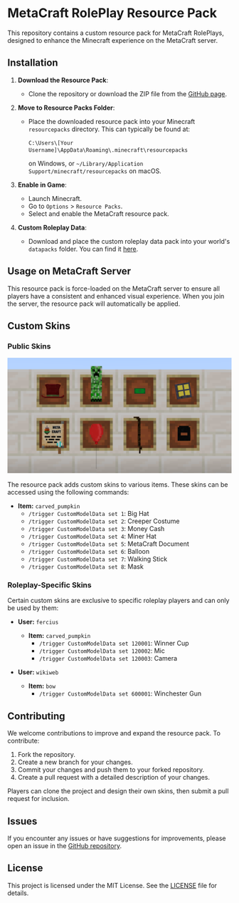 # MetaCraft RolePlay Resource Pack

This repository contains a custom resource pack for MetaCraft RolePlays, designed to enhance the Minecraft experience on the MetaCraft server.

## Installation

1. **Download the Resource Pack**:
   - Clone the repository or download the ZIP file from the [GitHub page](https://github.com/metacraftsmp/resource-pack).

2. **Move to Resource Packs Folder**:
   - Place the downloaded resource pack into your Minecraft `resourcepacks` directory. This can typically be found at:
     ```
     C:\Users\[Your Username]\AppData\Roaming\.minecraft\resourcepacks
     ```
     on Windows, or `~/Library/Application Support/minecraft/resourcepacks` on macOS.

3. **Enable in Game**:
   - Launch Minecraft.
   - Go to `Options` > `Resource Packs`.
   - Select and enable the MetaCraft resource pack.

4. **Custom Roleplay Data**:
   - Download and place the custom roleplay data pack into your world's `datapacks` folder. You can find it [here](https://github.com/MukiTanuki/custom_roleplay_data).

## Usage on MetaCraft Server

This resource pack is force-loaded on the MetaCraft server to ensure all players have a consistent and enhanced visual experience. When you join the server, the resource pack will automatically be applied.

## Custom Skins

### Public Skins

![Screenshot](screen.png)

The resource pack adds custom skins to various items. These skins can be accessed using the following commands:

- **Item:** `carved_pumpkin`
  - `/trigger CustomModelData set 1`: Big Hat
  - `/trigger CustomModelData set 2`: Creeper Costume
  - `/trigger CustomModelData set 3`: Money Cash
  - `/trigger CustomModelData set 4`: Miner Hat
  - `/trigger CustomModelData set 5`: MetaCraft Document
  - `/trigger CustomModelData set 6`: Balloon
  - `/trigger CustomModelData set 7`: Walking Stick
  - `/trigger CustomModelData set 8`: Mask

### Roleplay-Specific Skins

Certain custom skins are exclusive to specific roleplay players and can only be used by them:

- **User:** `fercius`
  - **Item:** `carved_pumpkin`
    - `/trigger CustomModelData set 120001`: Winner Cup
    - `/trigger CustomModelData set 120002`: Mic
    - `/trigger CustomModelData set 120003`: Camera

- **User:** `wikiweb`
  - **Item:** `bow`
    - `/trigger CustomModelData set 600001`: Winchester Gun

## Contributing

We welcome contributions to improve and expand the resource pack. To contribute:

1. Fork the repository.
2. Create a new branch for your changes.
3. Commit your changes and push them to your forked repository.
4. Create a pull request with a detailed description of your changes.

Players can clone the project and design their own skins, then submit a pull request for inclusion.

## Issues

If you encounter any issues or have suggestions for improvements, please open an issue in the [GitHub repository](https://github.com/metacraftsmp/resource-pack/issues).

## License

This project is licensed under the MIT License. See the [LICENSE](LICENSE) file for details.
